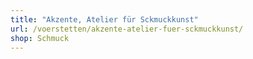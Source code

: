 ```yaml
---
title: "Akzente, Atelier für Sckmuckkunst"
url: /voerstetten/akzente-atelier-fuer-sckmuckkunst/
shop: Schmuck
---
```

